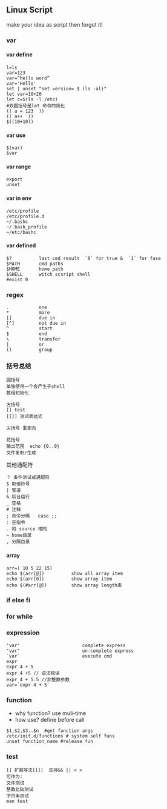 ## Linux Script
make your idea as script then forgot it!

### var
#### var define

```
l=ls
var=123
var=“hello word”
var='Hello'
set | unset "set version= $ (ls -al)"
let var=10+20
let c=$(ls -l /etc)
#双圆括号是let 命令的简化
(( a = 123  ))
(( a++  ))
$((10+10))
```

#### var use

```
$(var)
$var
```

#### var range

```
export
unset
```


#### var in env
```
/etc/profile
/etc/profile.d
~/.bashc
~/.bash_profile
~/etc/bashc
```

#### var defined
```
$?          last cmd result  `0` for true &  `1` for fase
$PATH       cmd paths
$HOME       home path
$SHELL      witch scsript shell
#exist 0 
```

### regex
```
.           one
*           more
[]          due in
[^]         not due in
^           start
$           end
\           transfer
|           or
()          group
```

### 括号总结
```
圆括号
单独使用一个会产生子shell 
数组初始化

方括号 
[] test
[[]] 测试表达式

尖括号 重定向

花括号
输出范围  echo {0..9}
文件复制/生成
```

其他通配符
```
？ 条件测试或通配符
$ 取值符号
| 管道
& 后台运行
_ 空格
# 注释
; 命令分隔   case ;; 
: 空指令
. 和 source 相同
~ home目录
, 分隔目录

```

#### array
```
arr=( 10 5 22 15)
echo $(arr[@])          show all array item
echo $(arr[0])          show array item
echo $(#arr[@])         show array length素
```

### if else fi

### for while

### expression 
```
'var'                       complete express
"var"                       un-complete express
`var`                       execute cmd
expr
expr 4 + 5 
expr 4 +5 // 语法错误
expr 4 + 5.5 //非整数参数
var=`expr 4 + 5`
```

### function
- why function? use muli-time
- how use?  define before call
```
$1,$2,$3..$n  #get function args
/etc/init.d/functions # system self funs
unset function_name #release fun
```

### test
```
[] 扩展写法[[]]  支持&& || < > 
可作为:
文件测试
整数比较测试
字符串测试
man test 
```
